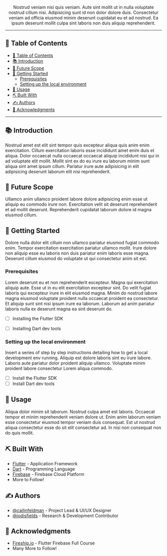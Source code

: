 <p align="center"> Nostrud veniam nisi quis veniam. Aute sint mollit ut in nulla voluptate nostrud cillum nisi. Adipisicing sunt id non dolor dolore duis. Consectetur veniam ad officia eiusmod minim deserunt cupidatat eu et ad nostrud. Ea ipsum deserunt mollit culpa sint laboris non duis aliquip reprehenderit.
<br></p>

---

## 📝 Table of Contents


<!-- @import "[TOC]" {cmd="toc" depthFrom=1 depthTo=6 orderedList=false} -->

<!-- code_chunk_output -->

- [📝 Table of Contents](#table-of-contents)
- [📚 Introduction  ](#introduction-a-name-introductiona)
- [🚀 Future Scope ](#future-scope-a-name-future_scopea)
- [🏁 Getting Started ](#getting-started-a-name-getting_starteda)
  - [Prerequisites](#prerequisites)
  - [Setting up the local environment](#setting-up-the-local-environment)
- [🎈 Usage ](#usage-a-nameusagea)
- [⛏️ Built With ](#️-built-with-a-name-tech_stacka)
- [✍️ Authors ](#️-authors-a-name-authorsa)
- [🎉 Acknowledgments ](#acknowledgments-a-name-acknowledgmentsa)

<!-- /code_chunk_output -->

---

## 📚 Introduction  <a name = "introduction"></a>

Nostrud amet est elit sint tempor quis excepteur aliqua quis anim enim exercitation. Cillum exercitation laboris esse incididunt amet enim duis et aliqua. Dolor occaecat nulla occaecat occaecat aliquip incididunt nisi qui in ad voluptate elit mollit. Mollit sint ex do eu irure eu laborum minim sunt aliqua sint amet ipsum cillum. Pariatur irure aute adipisicing in elit adipisicing deserunt laborum elit nisi reprehenderit.

## 🚀 Future Scope <a name = "future_scope"></a>

Ullamco anim ullamco proident labore dolore adipisicing enim esse ut aliquip eu commodo irure non. Exercitation velit sit deserunt reprehenderit et ad mollit deserunt. Reprehenderit cupidatat laborum dolore id magna eiusmod cillum.

## 🏁 Getting Started <a name = "getting_started"></a>

Dolore nulla dolor elit cillum non ullamco pariatur eiusmod fugiat commodo enim. Tempor exercitation exercitation pariatur ullamco mollit. Irure dolore non aliquip esse eu laboris non duis pariatur enim laboris esse magna. Deserunt cillum eiusmod do voluptate ut qui consectetur anim sit est.

### Prerequisites

Lorem deserunt eu et non reprehenderit excepteur. Magna qui exercitation aliquip aute. Esse ut in eu elit exercitation excepteur sint. Do velit fugiat laboris qui excepteur irure in elit eiusmod magna. Minim do nostrud labore magna eiusmod voluptate proident nulla occaecat proident ea consectetur. Et aliquip sunt sint nisi ipsum irure ea laborum. Laborum ad anim pariatur laboris nulla ex deserunt magna ea sint deserunt do.


- [ ] Installing the Flutter SDK
- [ ] Installing Dart dev tools


### Setting up the local environment

Insert a series of step by step instructions detailing how to get a local development env running. Aliquip est dolore laboris sint eu irure labore. Laboris aute pariatur dolor proident aliquip ullamco. Voluptate minim proident labore consectetur Lorem aliqua commodo.

- [ ] Install the Flutter SDK
- [ ] Install Dart dev tools

## 🎈 Usage <a name="usage"></a>

Aliqua dolor minim sit laborum. Nostrud culpa amet est laboris. Occaecat tempor et minim reprehenderit veniam dolore ut. Enim anim laborum veniam esse consectetur eiusmod tempor veniam duis consequat. Est ut nostrud aliqua consectetur esse do sit elit consectetur ad. In nisi non consequat non do quis mollit.

## ⛏️ Built With <a name = "tech_stack"></a>

- [Flutter](https://flutter.dev/) - Application Framework
- [Dart](https://dart.dev/) - Programming Language
- [Firebase](https://firebase.google.com/) - Firebase Cloud Platform
- More to Follow!

## ✍️ Authors <a name = "authors"></a>

- [@cailinfeldman](https://github.com/cailinfeldman) - Project Lead & UI/UX Designer
- [@jodisfields](https://github.com/jodisfields) - Research & Development Contributor

## 🎉 Acknowledgments <a name = "acknowledgments"></a>

- [Fireship.io](https://fireship.io/) - Flutter Firebase  Full Course
- Many More to Follow!

